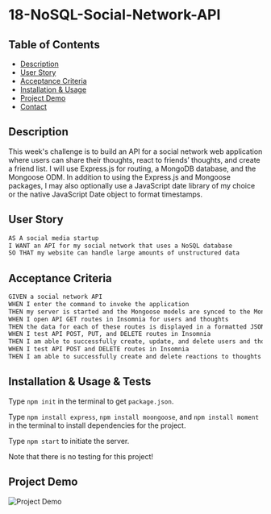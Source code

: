 # 18-NoSQL-Social-Network-API
## Table of Contents
* [Description](#description)
* [User Story](#user-story)
* [Acceptance Criteria](#acceptance-criteria)
* [Installation & Usage](#installation--usage--tests)
* [Project Demo](#project-demonstration)
* [Contact](#contact)

## Description
This week's challenge is to build an API for a social network web application where users can share their thoughts, react to friends’ thoughts, and create a friend list. I will use Express.js for routing, a MongoDB database, and the Mongoose ODM. In addition to using the Express.js and Mongoose packages, I may also optionally use a JavaScript date library of my choice or the native JavaScript Date object to format timestamps.


## User Story

```md
AS A social media startup
I WANT an API for my social network that uses a NoSQL database
SO THAT my website can handle large amounts of unstructured data
```

## Acceptance Criteria

```md
GIVEN a social network API
WHEN I enter the command to invoke the application
THEN my server is started and the Mongoose models are synced to the MongoDB database
WHEN I open API GET routes in Insomnia for users and thoughts
THEN the data for each of these routes is displayed in a formatted JSON
WHEN I test API POST, PUT, and DELETE routes in Insomnia
THEN I am able to successfully create, update, and delete users and thoughts in my database
WHEN I test API POST and DELETE routes in Insomnia
THEN I am able to successfully create and delete reactions to thoughts and add and remove friends to a user’s friend list
```

## Installation & Usage & Tests

Type `npm init` in the terminal to get `package.json`.

Type `npm install express`, `npm install moongoose`, and `npm install moment` in the terminal to install dependencies for the project.

Type `npm start` to initiate the server.

Note that there is no testing for this project!

## Project Demo
![Project Demo](./assets/18-NoSQL-Social-Network-API.gif)